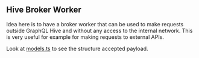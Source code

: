 ## Hive Broker Worker

Idea here is to have a broker worker that can be used to make requests outside GraphQL Hive and
without any access to the internal network. This is very useful for example for making requests to
external APIs.

Look at [models.ts](./src/models.ts) to see the structure accepted payload.
